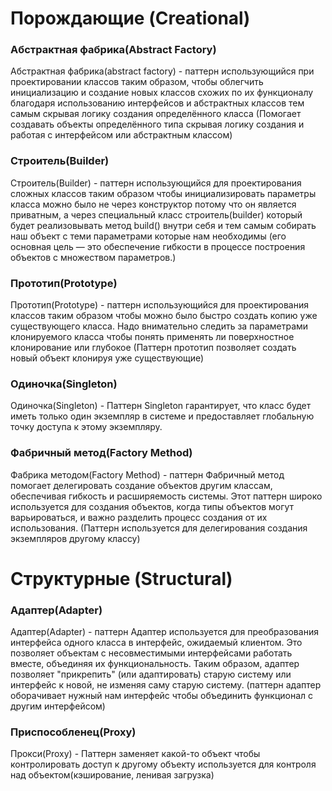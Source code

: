 # Порождающие  (Creational)
### Абстрактная фабрика(Abstract Factory)
Абстрактная фабрика(abstract factory) - паттерн использующийся при проектировании классов таким образом, 
    чтобы облегчить инициализацию и создание новых классов схожих по их функционалу благодаря 
    использованию интерфейсов и абстрактных классов тем самым скрывая логику создания определённого класса
(Помогает создавать объекты определённого типа скрывая логику создания и работая с интерфейсом или
абстрактным классом)
### Строитель(Builder)
Строитель(Builder) - паттерн использующийся для проектирования сложных классов таким образом чтобы
    инициализировать параметры класса можно было не через конструктор потому что он является приватным, 
    а через специальный класс строитель(builder) который будет реализовывать метод build() внутри себя
    и тем самым собирать наш объект с теми параметрами которые нам необходимы
(его основная цель — это обеспечение гибкости в процессе построения объектов с множеством параметров.)
### Прототип(Prototype)
Прототип(Prototype) - паттерн использующийся для проектирования классов таким образом чтобы можно было
    быстро создать копию уже существующего класса. Надо внимательно следить за параметрами клонируемого класса
    чтобы понять применять ли поверхностное клонирование или глубокое
(Паттерн прототип позволяет создать новый объект клонируя уже существующие)
### Одиночка(Singleton)
Одиночка(Singleton) - Паттерн Singleton гарантирует, что класс будет иметь только один экземпляр в системе и
    предоставляет глобальную точку доступа к этому экземпляру.
### Фабричный метод(Factory Method)
Фабрика методом(Factory Method) - паттерн Фабричный метод помогает делегировать создание объектов другим классам, 
    обеспечивая гибкость и расширяемость системы. Этот паттерн широко используется для создания объектов, когда типы 
    объектов могут варьироваться, и важно разделить процесс создания от их использования.
(Паттерн используется для делегирования создания экземпляров другому классу)
# Структурные  (Structural)
### Адаптер(Adapter)
Адаптер(Adapter) - паттерн Адаптер используется для преобразования интерфейса одного класса в интерфейс, 
    ожидаемый клиентом. Это позволяет объектам с несовместимыми интерфейсами работать вместе, объединяя их 
    функциональность. Таким образом, адаптер позволяет "прикрепить" (или адаптировать) старую систему или 
    интерфейс к новой, не изменяя саму старую систему.
(паттерн адаптер оборачивает нужный нам интерфейс чтобы объединить функционал с другим интерфейсом)
### Приспособленец(Proxy)
Прокси(Proxy) - Паттерн заменяет какой-то объект чтобы контролировать доступ к другому объекту 
    используется для контроля над объектом(кэширование, ленивая загрузка)
